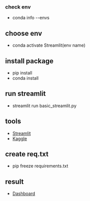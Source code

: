 ### check env
- conda info --envs
## choose env
- conda activate Streamlit(env name)
## install package 
- pip install
- conda install
## run streamlit
-  streamlit run basic_streamlit.py
## tools
- [Streamlit](https://streamlit.io/)
- [Kaggle](https://www.kaggle.com/code/sandikoprastyo/data-wrangling-customer-orders-products-sales)

## create req.txt
- pip freeze requirements.txt

## result
- [Dashboard](https://sandikoprastyo-air-quality-main-c2aven.streamlit.app/)

